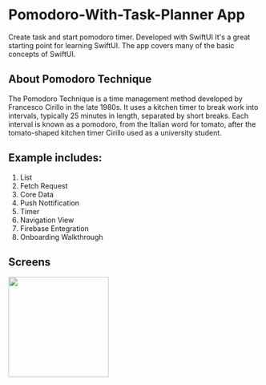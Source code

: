 
# Pomodoro-With-Task-Planner App
Create task and start pomodoro timer. Developed with SwiftUI
It's a great starting point for learning SwiftUI. The app covers many of the basic concepts of SwiftUI.

## About Pomodoro Technique

The Pomodoro Technique is a time management method developed by Francesco Cirillo in the late 1980s. It uses a kitchen timer to break work into intervals, typically 25 minutes in length, separated by short breaks. Each interval is known as a pomodoro, 
from the Italian word for tomato, after the tomato-shaped kitchen timer Cirillo used as a university student.

## Example includes:
1. List
2. Fetch Request
3. Core Data
4. Push Nottification
5. Timer
6. Navigation View
7. Firebase Entegration
8. Onboarding Walkthrough

## Screens
<img src="/Screens/Home.png"  width="200">


